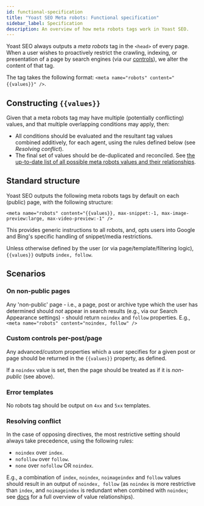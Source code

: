 ```yaml
---
id: functional-specification
title: "Yoast SEO Meta robots: Functional specification"
sidebar_label: Specification
description: An overview of how meta robots tags work in Yoast SEO.
---
```

Yoast SEO always outputs a _meta robots_ tag in the `<head>` of every page. When a user wishes to proactively restrict the crawling, indexing, or presentation of a page by search engines (via our [controls](/features/controls/overview.md)), we alter the content of that tag.

The tag takes the following format: `<meta name="robots" content="{{values}}" />`.

## Constructing `{{values}}`
Given that a meta robots tag may have multiple (potentially conflicting) values, and that multiple overlapping conditions may apply, then:

* All conditions should be evaluated and the resultant tag values combined additively, for each agent, using the rules defined below (see _Resolving conflict_).
* The final set of values should be de-duplicated and reconciled.
See [the up-to-date list of all possible meta robots values and their relationships](https://yoast.com/robots-meta-tags/).

## Standard structure
Yoast SEO outputs the following meta robots tags by default on each (public) page, with the following structure:

`<meta name="robots" content="{{values}}, max-snippet:-1, max-image-preview:large, max-video-preview:-1" />`

This provides generic instructions to all robots, and, opts users into Google and Bing's specific handling of snippet/media restrictions.

Unless otherwise defined by the user (or via page/template/filtering logic), `{{values}}` outputs `index, follow`.

## Scenarios

### On non-public pages
Any 'non-public' page - i.e., a page, post or archive type which the user has determined should *not* appear in search results (e.g., via our Search Appearance settings) - should return `noindex` and `follow` properties. E.g.,
`<meta name="robots" content="noindex, follow" />`

### Custom controls per-post/page
Any advanced/custom properties which a user specifies for a given post or page should be returned in the `{{values}}` property, as defined.

If a `noindex` value is set, then the page should be treated as if it is *non-public* (see above).

### Error templates
No robots tag should be output on `4xx` and `5xx` templates.

### Resolving conflict
In the case of opposing directives, the most restrictive setting should always take precedence, using the following rules:

* `noindex` over `index`.
* `nofollow` over `follow`.
* `none` over `nofollow` OR `noindex`.

E.g., a combination of `index`, `noindex`, `noimageindex` and `follow` values should result in an output of `noindex, follow` (as `noindex` is more restrictive than `index`, and `noimageindex` is redundant when combined with `noindex`; see [docs](https://yoast.com/robots-meta-tags/) for a full overview of value relationships).
